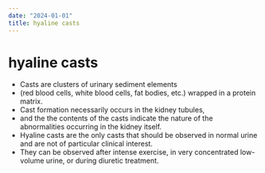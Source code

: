 ```yaml
---
date: "2024-01-01"
title: hyaline casts
---
```


# hyaline casts

* Casts are clusters of urinary sediment elements 
* (red blood cells, white blood cells, fat bodies, etc.) wrapped in a protein matrix. 
* Cast formation necessarily occurs in the kidney tubules, 
* and the the contents of the casts indicate the nature of the abnormalities occurring in the kidney itself.
* Hyaline casts are the only casts that should be observed in normal urine and are not of particular clinical interest. 
* They can be observed after intense exercise, in very concentrated low-volume urine, or during diuretic treatment.


